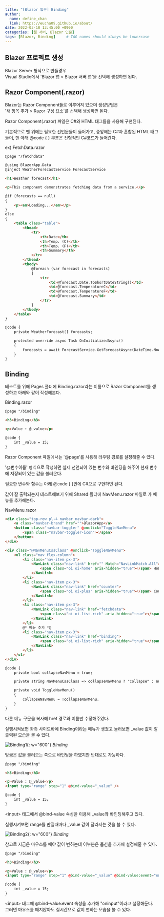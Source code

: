 ```yaml
---
title: "[Blazor 입문] Binding"
author:
  name: define_chan
  link: https://eucha09.github.io/about/
date: 2022-03-10 13:45:00 +0900
categories: [웹 서버, Blazor 입문]
tags: [Blazor, Binding]     # TAG names should always be lowercase
---
```


## **Blazer 프로젝트 생성**

Blazor Server 형식으로 만들경우   
Visual Studio에서 'Blazor 앱 > Blazor 서버 앱'을 선택해 생성하면 된다.

## **Razor Component(.razor)**

Blazor는 Razor Component들로 이루어져 있으며 생성방법은   
'새 항목 추가 > Razor 구성 요소'를 선택해 생성하면 된다.

Razor Component(.razor) 파일은 C#와 HTML 태그들을 사용해 구현된다.

기본적으로 맨 위에는 필요한 선언문들이 들어가고, 중앙에는 C#과 혼합된 HTML 태그들이, 맨 아래 @code { } 부분은 전형적인 C#코드가 들어간다.

ex) FetchData.razor
```html
@page "/fetchdata"

@using BlazorApp.Data
@inject WeatherForecastService ForecastService

<h1>Weather forecast</h1>

<p>This component demonstrates fetching data from a service.</p>

@if (forecasts == null)
{
    <p><em>Loading...</em></p>
}
else
{
    <table class="table">
        <thead>
            <tr>
                <th>Date</th>
                <th>Temp. (C)</th>
                <th>Temp. (F)</th>
                <th>Summary</th>
            </tr>
        </thead>
        <tbody>
            @foreach (var forecast in forecasts)
            {
                <tr>
                    <td>@forecast.Date.ToShortDateString()</td>
                    <td>@forecast.TemperatureC</td>
                    <td>@forecast.TemperatureF</td>
                    <td>@forecast.Summary</td>
                </tr>
            }
        </tbody>
    </table>
}

@code {
    private WeatherForecast[] forecasts;

    protected override async Task OnInitializedAsync()
    {
        forecasts = await ForecastService.GetForecastAsync(DateTime.Now);
    }
}

```

## **Binding**

테스트를 위해 Pages 폴더에 Binding.razor라는 이름으로 Razor Component를 생성하고 아래와 같이 작성해본다.

Binding.razor
```html
@page "/binding"

<h3>Binding</h3>

<p>Value : @_value</p>

@code {
    int _value = 15;
}
```

Razor Component 파일에서는 '@page'를 사용해 라우팅 경로를 설정해줄 수 있다.

'@변수이름' 형식으로 작성하면 실제 선언되어 있는 변수와 바인딩을 해주어 현재 변수에 저장되어 있는 값을 불러온다.

필요한 변수와 함수는 아래 @code { }안에 C#으로 구현하면 된다.

값이 잘 출력되는지 테스트해보기 위해 Shared 폴더에 NavMenu.razor 파일로 가 메뉴를 추가해본다.

NavMenu.razor
```html
<div class="top-row pl-4 navbar navbar-dark">
    <a class="navbar-brand" href="">BlazorApp</a>
    <button class="navbar-toggler" @onclick="ToggleNavMenu">
        <span class="navbar-toggler-icon"></span>
    </button>
</div>

<div class="@NavMenuCssClass" @onclick="ToggleNavMenu">
    <ul class="nav flex-column">
        <li class="nav-item px-3">
            <NavLink class="nav-link" href="" Match="NavLinkMatch.All">
                <span class="oi oi-home" aria-hidden="true"></span> Home
            </NavLink>
        </li>
        <li class="nav-item px-3">
            <NavLink class="nav-link" href="counter">
                <span class="oi oi-plus" aria-hidden="true"></span> Counter
            </NavLink>
        </li>
        <li class="nav-item px-3">
            <NavLink class="nav-link" href="fetchdata">
                <span class="oi oi-list-rich" aria-hidden="true"></span> Fetch data
            </NavLink>
        </li>
        @* 메뉴 추가 *@
        <li class="nav-item px-3">
            <NavLink class="nav-link" href="binding">
                <span class="oi oi-list-rich" aria-hidden="true"></span> Binding
            </NavLink>
        </li>
    </ul>
</div>

@code {
    private bool collapseNavMenu = true;

    private string NavMenuCssClass => collapseNavMenu ? "collapse" : null;

    private void ToggleNavMenu()
    {
        collapseNavMenu = !collapseNavMenu;
    }
}
```
다른 메뉴 구문을 복사해 href 경로와 이름만 수정해주었다.

실행시켜보면 좌측 사이드바에 Binding이라는 메뉴가 생겼고 눌러보면 _value 값이 잘 출력된 모습을 볼 수 있다.

![Binding1](/assets/img/posts/webserver/Binding1.png){: w="600"}
_Binding_

방금은 값을 불러오는 쪽으로 바인딩을 하였지만 반대로도 가능하다.

```html
@page "/binding"

<h3>Binding</h3>

<p>Value : @_value</p>
<input type="range" step="1" @bind-value="_value" />

@code {
    int _value = 15;
}
```

\<input\> 태그에서 @bind-value 속성을 이용해 _value와 바인딩해주고 있다.

실행시켜보면 range를 만질때마다 _value 값이 달라지는 것을 볼 수 있다.

![Binding2](/assets/img/posts/webserver/Binding2.png){: w="600"}
_Binding_

참고로 지금은 마우스를 때야 값이 변하는데 이부분은 옵션을 추가해 설정해줄 수 있다.

```html
@page "/binding"

<h3>Binding</h3>

<p>Value : @_value</p>
<input type="range" step="1" @bind-value="_value" @bind-value:event="oninput"/>

@code {
    int _value = 15;
}
```

\<input\> 태그에 @bind-value:event 속성을 추가해 "oninput"이라고 설정해둔다.   
그러면 마우스를 때지않아도 실시간으로 값이 변하는 모습을 볼 수 있다.

